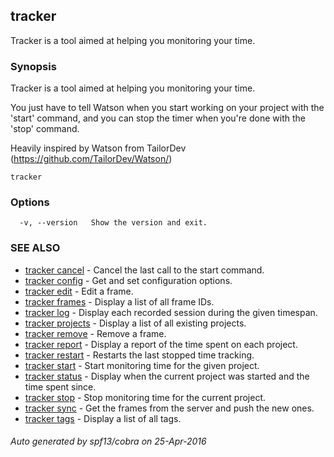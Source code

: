 ## tracker

Tracker is a tool aimed at helping you monitoring your time.

### Synopsis


Tracker is a tool aimed at helping you monitoring your time.

  You just have to tell Watson when you start working on your project with
  the 'start' command, and you can stop the timer when you're done with the
  'stop' command.

  Heavily inspired by Watson from TailorDev (https://github.com/TailorDev/Watson/)

```
tracker
```

### Options

```
  -v, --version   Show the version and exit.
```

### SEE ALSO
* [tracker cancel](tracker_cancel.md)	 - Cancel the last call to the start command.
* [tracker config](tracker_config.md)	 - Get and set configuration options.
* [tracker edit](tracker_edit.md)	 - Edit a frame.
* [tracker frames](tracker_frames.md)	 - Display a list of all frame IDs.
* [tracker log](tracker_log.md)	 - Display each recorded session during the given timespan.
* [tracker projects](tracker_projects.md)	 - Display a list of all existing projects.
* [tracker remove](tracker_remove.md)	 - Remove a frame.
* [tracker report](tracker_report.md)	 - Display a report of the time spent on each project.
* [tracker restart](tracker_restart.md)	 - Restarts the last stopped time tracking.
* [tracker start](tracker_start.md)	 - Start monitoring time for the given project.
* [tracker status](tracker_status.md)	 - Display when the current project was started and the time spent since.
* [tracker stop](tracker_stop.md)	 - Stop monitoring time for the current project.
* [tracker sync](tracker_sync.md)	 - Get the frames from the server and push the new ones.
* [tracker tags](tracker_tags.md)	 - Display a list of all tags.

###### Auto generated by spf13/cobra on 25-Apr-2016
